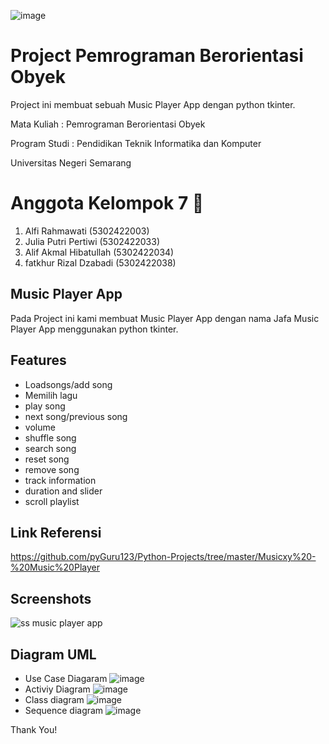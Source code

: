 ![image](https://github.com/putrijuliaa/Music-Player-App-PBO/assets/148305232/41925dfc-5956-422f-8e0d-f22570aac0b9)
# Project Pemrograman Berorientasi Obyek

Project ini membuat sebuah Music Player App dengan python tkinter.

Mata Kuliah   : Pemrograman Berorientasi Obyek

Program Studi : Pendidikan Teknik Informatika dan  Komputer

Universitas Negeri Semarang

# Anggota Kelompok 7 👋

  1. Alfi Rahmawati        (5302422003)
  2. Julia Putri Pertiwi   (5302422033)
  3. Alif Akmal Hibatullah (5302422034)
  4. fatkhur Rizal Dzabadi (5302422038)


## Music Player App

Pada Project ini kami membuat Music Player App dengan nama Jafa Music Player App menggunakan python tkinter.

## Features

- Loadsongs/add song
- Memilih lagu
- play song
- next song/previous song
- volume
- shuffle song
- search song
- reset song
- remove song
- track information
- duration and slider
- scroll playlist

## Link Referensi
https://github.com/pyGuru123/Python-Projects/tree/master/Musicxy%20-%20Music%20Player


## Screenshots
![ss music player app](https://github.com/putrijuliaa/Music-Player-App-PBO/assets/152194742/2e3ec7c7-28b5-4e92-8d9d-c53b0d301fe0)

## Diagram UML
- Use Case Diagaram
  ![image](https://github.com/putrijuliaa/Music-Player-App-PBO/assets/148305232/c929eaab-c661-4370-b8ec-db790b496e11)
- Activiy Diagram
  ![image](https://github.com/putrijuliaa/Music-Player-App-PBO/assets/148305232/f8c72479-dfb9-4001-a663-df62aa38978b)
- Class diagram
  ![image](https://github.com/putrijuliaa/Music-Player-App-PBO/assets/148305232/4a2fe30e-a6d5-4116-917a-530abd7071eb)
- Sequence diagram
  ![image](https://github.com/putrijuliaa/Music-Player-App-PBO/assets/148305232/a3d464b0-9879-4c0c-b962-3c727c595413)

  


Thank You!

